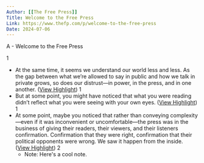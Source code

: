 ```yaml
---
Author: [[The Free Press]]
Title: Welcome to the Free Press
Link: https://www.thefp.com/p/welcome-to-the-free-press
Date: 2024-07-06
---
```

A - Welcome to the Free Press

1
- At the same time, it seems we understand our world less and less.
  As the gap between what we’re allowed to say in public and how we talk in private grows, so does our distrust—in power, in the press, and in one another. ([View Highlight](https://instapaper.com/read/1560006487/21494617))
1
- But at some point, you might have noticed that what you were reading didn’t reflect what you were seeing with your own eyes. ([View Highlight](https://instapaper.com/read/1560006487/21494618))
1
- At some point, maybe you noticed that rather than conveying complexity—even if it was inconvenient or uncomfortable—the press was in the business of giving their readers, their viewers, and their listeners confirmation. Confirmation that they were right, confirmation that their political opponents were wrong.
  We saw it happen from the inside. ([View Highlight](https://instapaper.com/read/1560006487/21494620))
2
    - Note: Here's a cool note.
